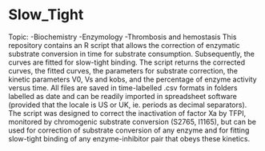 # Slow_Tight
Topic:
-Biochemistry
-Enzymology
-Thrombosis and hemostasis
This repository contains an R script that allows the correction of enzymatic substrate conversion in time for substrate consumption. Subsequently, the curves are fitted for slow-tight binding. The script returns the corrected curves, the fitted curves, the parameters for substrate correction, the kinetic parameters V0, Vs and kobs, and the percentage of enzyme activity versus time. All files are saved in time-labelled .csv formats in folders labelled as date and can be readily imported in spreadsheet software (provided that the locale is US or UK, ie. periods as decimal separators). 
The script was designed to correct the inactivation of factor Xa by TFPI, monitored by chromogenic substrate conversion (S2765, I1165), but can be used for correction of substrate conversion of any enzyme and for fitting slow-tight binding of any enzyme-inhibitor pair that obeys these kinetics.
